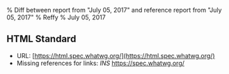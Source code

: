 % Diff between report from "July 05, 2017" and reference report from "July 05, 2017"
% Reffy
% July 05, 2017

## HTML Standard

- URL: [https://html.spec.whatwg.org/](https://html.spec.whatwg.org/)
- Missing references for links: *INS* https://spec.whatwg.org/


